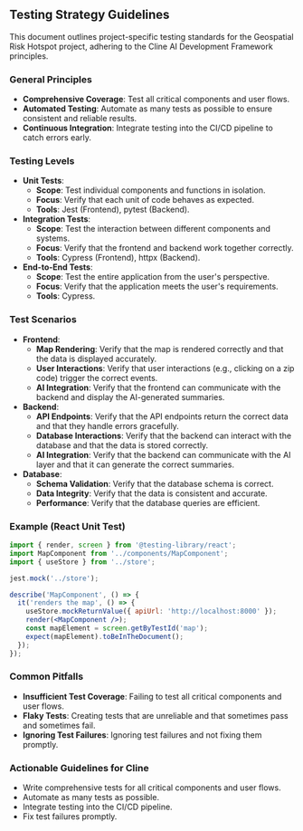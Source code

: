 ## Testing Strategy Guidelines

This document outlines project-specific testing standards for the Geospatial Risk Hotspot project, adhering to the Cline AI Development Framework principles.

### General Principles
- **Comprehensive Coverage**: Test all critical components and user flows.
- **Automated Testing**: Automate as many tests as possible to ensure consistent and reliable results.
- **Continuous Integration**: Integrate testing into the CI/CD pipeline to catch errors early.

### Testing Levels
- **Unit Tests**:
  - **Scope**: Test individual components and functions in isolation.
  - **Focus**: Verify that each unit of code behaves as expected.
  - **Tools**: Jest (Frontend), pytest (Backend).
- **Integration Tests**:
  - **Scope**: Test the interaction between different components and systems.
  - **Focus**: Verify that the frontend and backend work together correctly.
  - **Tools**: Cypress (Frontend), httpx (Backend).
- **End-to-End Tests**:
  - **Scope**: Test the entire application from the user's perspective.
  - **Focus**: Verify that the application meets the user's requirements.
  - **Tools**: Cypress.

### Test Scenarios
- **Frontend**:
  - **Map Rendering**: Verify that the map is rendered correctly and that the data is displayed accurately.
  - **User Interactions**: Verify that user interactions (e.g., clicking on a zip code) trigger the correct events.
  - **AI Integration**: Verify that the frontend can communicate with the backend and display the AI-generated summaries.
- **Backend**:
  - **API Endpoints**: Verify that the API endpoints return the correct data and that they handle errors gracefully.
  - **Database Interactions**: Verify that the backend can interact with the database and that the data is stored correctly.
  - **AI Integration**: Verify that the backend can communicate with the AI layer and that it can generate the correct summaries.
- **Database**:
  - **Schema Validation**: Verify that the database schema is correct.
  - **Data Integrity**: Verify that the data is consistent and accurate.
  - **Performance**: Verify that the database queries are efficient.

### Example (React Unit Test)
```jsx
import { render, screen } from '@testing-library/react';
import MapComponent from '../components/MapComponent';
import { useStore } from '../store';

jest.mock('../store');

describe('MapComponent', () => {
  it('renders the map', () => {
    useStore.mockReturnValue({ apiUrl: 'http://localhost:8000' });
    render(<MapComponent />);
    const mapElement = screen.getByTestId('map');
    expect(mapElement).toBeInTheDocument();
  });
});
```

### Common Pitfalls
- **Insufficient Test Coverage**: Failing to test all critical components and user flows.
- **Flaky Tests**: Creating tests that are unreliable and that sometimes pass and sometimes fail.
- **Ignoring Test Failures**: Ignoring test failures and not fixing them promptly.

### Actionable Guidelines for Cline
- Write comprehensive tests for all critical components and user flows.
- Automate as many tests as possible.
- Integrate testing into the CI/CD pipeline.
- Fix test failures promptly.
